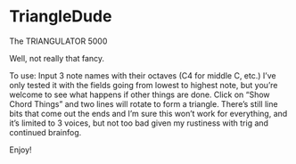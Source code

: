 # TriangleDude

The TRIANGULATOR 5000

Well, not really that fancy. 

To use:
Input 3 note names with their octaves (C4 for middle C, etc.) I’ve only tested it with the fields going from lowest to highest note, but you’re welcome to see what happens if other things are done. Click on “Show Chord Things” and two lines will rotate to form a triangle. There’s still line bits that come out the ends and I’m sure this won’t work for everything, and it’s limited to 3 voices, but not too bad given my rustiness with trig and continued brainfog. 

Enjoy!

